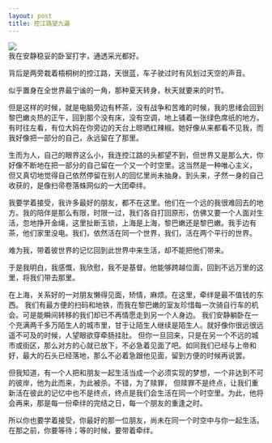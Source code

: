 ```yaml
---
layout: post
title: 控江路望九遍
---
```

<p>
<img src="https://imglf4.lf127.net/img/4b452848b99494f8/Ym5mTGREby9xcC81MERxWjJ6RnlOVHpmVDZSd29YcDBTNUFMU3FzYkh0dz0.jpg?=imageView&amp;thumbnail=500x0&amp;quality=96&amp;stripmeta=0&amp;type=jpg%7Cwatermark&amp;type=2" smallsrc="https://imglf4.lf127.net/img/4b452848b99494f8/Ym5mTGREby9xcC81MERxWjJ6RnlOVHpmVDZSd29YcDBTNUFMU3FzYkh0dz0.jpg?=imageView&amp;thumbnail=164x164&amp;quality=96&amp;stripmeta=0&amp;type=jpg%7Cwatermark&amp;type=2" /><br />
我在安静稳妥的卧室打字，通透采光都好。
</p>
<p>
背后是两旁栽着梧桐树的控江路，天很蓝，车子驶过时有风划过天空的声音。
</p>
<p>
似乎置身在全世界最宁谧的一角，那种夏天转身，秋天就要来的时节。
</p>
<p>
但是这样的时候，就是电脑旁边有杯茶，没有战争和苦难的时候，我的思绪会回到黎巴嫩炎热的正午，回到那个没有床，没有空调，地上铺着一张绿色席纸的地方。有时往左看，有位大妈在你旁边的天台上晾晒红辣椒。她好像从来都看不见我，而我好像把一部分的自己，永远留在了那里。
</p>
<p>
生而为人，自己的眼界这么小，我连控江路的头都望不到，但世界又是那么大，你好像不断地在把一部分的自己留在一个又一个时空里。这当然是一种唯心主义，
  但又真切地觉得自己依然停留在别人的回忆里尚未抽身。到头来，孑然一身的自己收获的，是像扫帚卷落蛛网似的一大团牵绊。
</p>
<p>
我要学着接受，我许多最好的朋友，都不在这里。他们在一个远的我很难回去的地方。我的陪伴是那么有限，时限一过，我们各自打回原形，仿佛又要一个人面对生活，忽地挣开金绳，这里扯断玉锁，上海是上海，黎巴嫩还是黎巴嫩。我手边有茶，他们家里没电。我们，依然活在同一个世界，我们，活在两个平行的世界。
</p>
<p>
难为我，带着彼世界的记忆回到此世界中来生活，却不能把他们带来。
</p>
<p>
于是我明白，我感慨，我欣慰，我不是基督。他能够跨越位面，回到不远万里的这里，将我们带去那里。
</p>
<p>
在上海，关系好的一对朋友懒得见面，矫情，麻烦。在这里，牵绊是最不值钱的东西。
  我们有最方便的扫码和地铁，而我在黎巴嫩的室友珍惜每一次骑自行车的机会。可是能瞬间转移的我们却已不再情愿走到另一个人身边。
  我们安静躺卧在一个充满两千多万陌生人的城市里，甘于让陌生人继续是陌生人。就好像你很远很远遥不可及的时候，人望眼欲穿牵肠挂肚。
  但你一旦回来，只是在另一个不远的城市或街区，那么对方的心就已放下，不必急着见面了吧。如同我们已经与上帝和好，最大的石头已经落地，那么不必着急跟他见面，留到方便的时候再说罢。
</p>
<p>
  但我知道，有一个人把和朋友一起生活当成一个必须实现的梦想，一个非达到不可的彼岸，他为此而来，为此被杀。不错，为了赎罪，
  但赎罪不是终点，让我们重新活在彼此的记忆中也不是终点，终点是我们会生活在同一个时空里。为此，他将会再来，那是每一份牵绊的完结之日，每一个朋友的重逢之时。
<p>
  所以你也要学着接受，你最好的那一位朋友，尚未在同一个时空中与你一起生活。在那之前，你要等待；等的时候，要带着牵绊。
<p>
<p>
</p>
<p>
<br />
</p>
